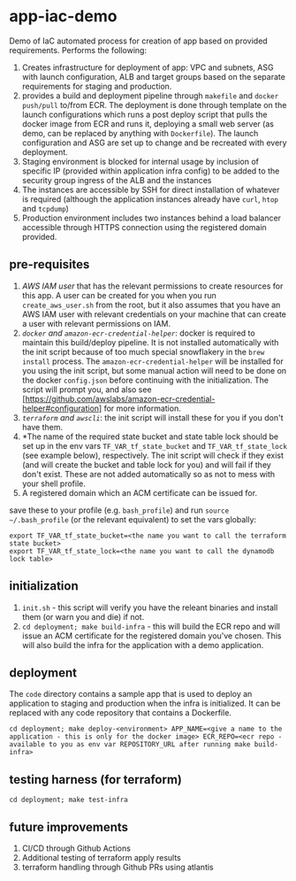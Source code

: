 # app-iac-demo

Demo of IaC automated process for creation of app based on provided requirements. 
Performs the following: 

1. Creates infrastructure for deployment of app: VPC and subnets, ASG with launch configuration, ALB and target groups based on the separate requirements for staging and production.
1. provides a build and deployment pipeline through `makefile` and `docker push/pull` to/from ECR.  The deployment is done through template on the launch configurations which runs a post deploy script that pulls the docker image from ECR and runs it, deploying a small web server (as demo, can be replaced by anything with `Dockerfile`).  The launch configuration and ASG are set up to change and be recreated with every deployment. 
1. Staging environment is blocked for internal usage by inclusion of specific IP (provided within application infra config) to be added to the security group ingress of the ALB and the instances 
1. The instances are accessible by SSH for direct installation of whatever is required (although the application instances already have `curl`, `htop` and `tcpdump`)
1. Production environment includes two instances behind a load balancer accessible through HTTPS connection using the registered domain provided. 

## pre-requisites 
1. *AWS IAM user* that has the relevant permissions to create resources for this app.  A user can be created for you when you run `create_aws_user.sh` from the root, but it also assumes that you have an AWS IAM user with relevant credentials on your machine that can create a user with relevant permissions on IAM.
1. *`docker` and `amazon-ecr-credential-helper`*: docker is required to maintain this build/deploy pipeline.  It is not installed automatically with the init script because of too much special snowflakery in the `brew install` process. The `amazon-ecr-credential-helper` will be installed for you using the init script, but some manual action will need to be done on the docker `config.json` before continuing with the initialization. The script will prompt you, and also see [https://github.com/awslabs/amazon-ecr-credential-helper#configuration] for more information.
1. *`terraform` and `awscli`*: the init script will install these for you if you don't have them. 
1. *The name of the required state bucket and state table lock should be set up in the env vars `TF_VAR_tf_state_bucket` and `TF_VAR_tf_state_lock` (see example below), respectively.  The init script will check if they exist (and will create the bucket and table lock for you) and will fail if they don't exist.  These are not added automatically so as not to mess with your shell profile.
1. A registered domain which an ACM certificate can be issued for. 

save these to your profile (e.g. `bash_profile`) and run `source ~/.bash_profile` (or the relevant equivalent) to set the vars globally: 

```
export TF_VAR_tf_state_bucket=<the name you want to call the terraform state bucket>
export TF_VAR_tf_state_lock=<the name you want to call the dynamodb lock table>
```

## initialization 
1. `init.sh` - this script will verify you have the releant binaries and install them (or warn you and die) if not.
1. `cd deployment; make build-infra` - this will build the ECR repo and will issue an ACM certificate for the registered domain you've chosen. This will also build the infra for the application with a demo application. 

## deployment
The `code` directory contains a sample app that is used to deploy an application to staging and production when the infra is initialized. 
It can be replaced with any code repository that contains a Dockerfile.

`cd deployment; make deploy-<environment> APP_NAME=<give a name to the application - this is only for the docker image> ECR_REPO=<ecr repo - available to you as env var REPOSITORY_URL after running make build-infra>`

## testing harness (for terraform)
`cd deployment; make test-infra`

## future improvements  
1. CI/CD through Github Actions 
1. Additional testing of terraform apply results 
1. terraform handling through Github PRs using atlantis



